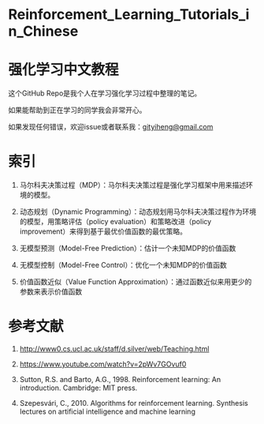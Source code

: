 # Reinforcement_Learning_Tutorials_in_Chinese
# 强化学习中文教程

这个GitHub Repo是我个人在学习强化学习过程中整理的笔记。

如果能帮助到正在学习的同学我会非常开心。

如果发现任何错误，欢迎issue或者联系我：gityiheng@gmail.com

# 索引

1. 马尔科夫决策过程（MDP）：马尔科夫决策过程是强化学习框架中用来描述环境的模型。

2. 动态规划（Dynamic Programming）：动态规划用马尔科夫决策过程作为环境的模型，用策略评估（policy evaluation）和策略改进（policy improvement）来得到基于最优价值函数的最优策略。

3. 无模型预测（Model-Free Prediction）：估计一个未知MDP的价值函数

4. 无模型控制（Model-Free Control）：优化一个未知MDP的价值函数

5. 价值函数近似（Value Function Approximation）：通过函数近似来用更少的参数来表示价值函数

# 参考文献

1. http://www0.cs.ucl.ac.uk/staff/d.silver/web/Teaching.html

2. https://www.youtube.com/watch?v=2pWv7GOvuf0

3. Sutton, R.S. and Barto, A.G., 1998. Reinforcement learning: An introduction. Cambridge: MIT press.

4. Szepesvári, C., 2010. Algorithms for reinforcement learning. Synthesis lectures on artificial intelligence and machine learning

